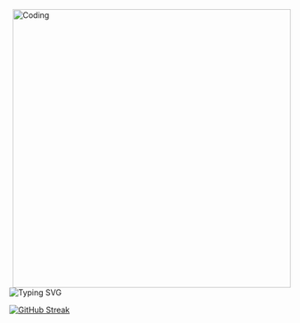 <img align="right" alt="Coding" width="498" src="https://tenor.com/view/hotel-animation-flying-cars-the-future-rain-gif-16808475">

<img src="https://readme-typing-svg.herokuapp.com?font=Fira+Code&duration=2000&color=00FFFF&center=true&multiline=true&repeat=false&width=100&height=100&lines=Eat;Sleep;Code" alt="Typing SVG" />

[![GitHub Streak](http://github-readme-streak-stats.herokuapp.com?user=kevinbroome&theme=tokyonight&border_radius=5&date_format=M%20j%5B%2C%20Y%5D&hide_longest_streak=true)](https://git.io/streak-stats)
